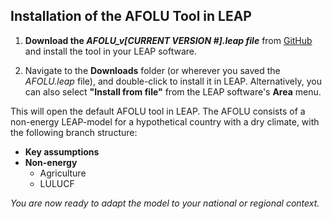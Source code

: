 ## Installation of the AFOLU Tool in LEAP

1. **Download the *AFOLU_v[CURRENT VERSION #].leap file*** from [GitHub](https://github.com/sei-international/AFOLU-tool) and install the tool in your LEAP software.

2. Navigate to the **Downloads** folder (or wherever you saved the *AFOLU.leap* file), and double-click to install it in LEAP. Alternatively, you can also select **"Install from file"** from the LEAP software's **Area** menu.

This will open the default AFOLU tool in LEAP. The AFOLU consists of a non-energy LEAP-model  for a hypothetical country with a dry climate, with the following branch structure:

- **Key assumptions**
- **Non-energy**
  - Agriculture
  - LULUCF

*You are now ready to adapt the model to your national or regional context.*

